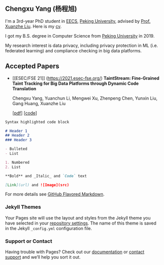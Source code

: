 ## Chengxu Yang (杨程旭)

I'm a 3rd-year PhD student in [EECS](https://eecs.pku.edu.cn/Home/HOME.htm), [Peking University](https://www.pku.edu.cn/), advised by [Prof. Xuanzhe Liu](liuxuanzhe.com). Here is my [cv](/res/cv.pdf).

I got my B.S. degree in Computer Science from [Peking University](https://www.pku.edu.cn/) in 2019.

My research interest is data privacy, including privacy protection in ML (i.e. federated learning) and compliance checking in big data platforms.

## Accepted Papers

- \[[ESEC/FSE 21]\] (https://2021.esec-fse.org/) **TaintStream: Fine-Grained Taint Tracking for Big Data Platforms through Dynamic Code Translation**

  Chengxu Yang, Yuanchun Li, Mengwei Xu, Zhenpeng Chen, Yunxin Liu, Gang Huang, Xuanzhe Liu

  \[[pdf](/res/papers/fse21.pdf)\] \[[code](https://github.com/PrivacyStreams/TaintStream)\]

```markdown
Syntax highlighted code block

# Header 1
## Header 2
### Header 3

- Bulleted
- List

1. Numbered
2. List

**Bold** and _Italic_ and `Code` text

[Link](url) and ![Image](src)
```

For more details see [GitHub Flavored Markdown](https://guides.github.com/features/mastering-markdown/).

### Jekyll Themes

Your Pages site will use the layout and styles from the Jekyll theme you have selected in your [repository settings](https://github.com/lh-ycx/yangchengxu.github.io/settings/pages). The name of this theme is saved in the Jekyll `_config.yml` configuration file.

### Support or Contact

Having trouble with Pages? Check out our [documentation](https://docs.github.com/categories/github-pages-basics/) or [contact support](https://support.github.com/contact) and we’ll help you sort it out.
